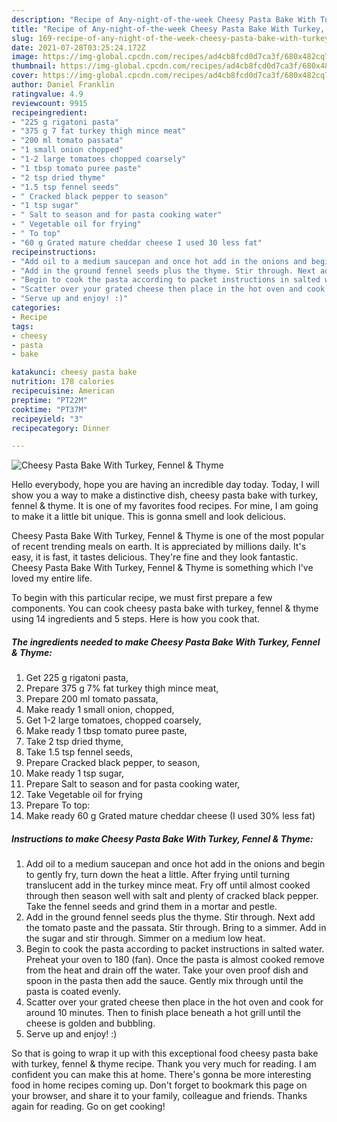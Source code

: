 ```yaml
---
description: "Recipe of Any-night-of-the-week Cheesy Pasta Bake With Turkey, Fennel &amp;amp; Thyme"
title: "Recipe of Any-night-of-the-week Cheesy Pasta Bake With Turkey, Fennel &amp;amp; Thyme"
slug: 169-recipe-of-any-night-of-the-week-cheesy-pasta-bake-with-turkey-fennel-and-amp-thyme
date: 2021-07-28T03:25:24.172Z
image: https://img-global.cpcdn.com/recipes/ad4cb8fcd0d7ca3f/680x482cq70/cheesy-pasta-bake-with-turkey-fennel-thyme-recipe-main-photo.jpg
thumbnail: https://img-global.cpcdn.com/recipes/ad4cb8fcd0d7ca3f/680x482cq70/cheesy-pasta-bake-with-turkey-fennel-thyme-recipe-main-photo.jpg
cover: https://img-global.cpcdn.com/recipes/ad4cb8fcd0d7ca3f/680x482cq70/cheesy-pasta-bake-with-turkey-fennel-thyme-recipe-main-photo.jpg
author: Daniel Franklin
ratingvalue: 4.9
reviewcount: 9915
recipeingredient:
- "225 g rigatoni pasta"
- "375 g 7 fat turkey thigh mince meat"
- "200 ml tomato passata"
- "1 small onion chopped"
- "1-2 large tomatoes chopped coarsely"
- "1 tbsp tomato puree paste"
- "2 tsp dried thyme"
- "1.5 tsp fennel seeds"
- " Cracked black pepper to season"
- "1 tsp sugar"
- " Salt to season and for pasta cooking water"
- " Vegetable oil for frying"
- " To top"
- "60 g Grated mature cheddar cheese I used 30 less fat"
recipeinstructions:
- "Add oil to a medium saucepan and once hot add in the onions and begin to gently fry, turn down the heat a little. After frying until turning translucent add in the turkey mince meat. Fry off until almost cooked through then season well with salt and plenty of cracked black pepper. Take the fennel seeds and grind them in a mortar and pestle."
- "Add in the ground fennel seeds plus the thyme. Stir through. Next add the tomato paste and the passata. Stir through. Bring to a simmer. Add in the sugar and stir through. Simmer on a medium low heat."
- "Begin to cook the pasta according to packet instructions in salted water. Preheat your oven to 180 (fan). Once the pasta is almost cooked remove from the heat and drain off the water. Take your oven proof dish and spoon in the pasta then add the sauce. Gently mix through until the pasta is coated evenly."
- "Scatter over your grated cheese then place in the hot oven and cook for around 10 minutes. Then to finish place beneath a hot grill until the cheese is golden and bubbling."
- "Serve up and enjoy! :)"
categories:
- Recipe
tags:
- cheesy
- pasta
- bake

katakunci: cheesy pasta bake 
nutrition: 178 calories
recipecuisine: American
preptime: "PT22M"
cooktime: "PT37M"
recipeyield: "3"
recipecategory: Dinner

---
```



![Cheesy Pasta Bake With Turkey, Fennel &amp; Thyme](https://img-global.cpcdn.com/recipes/ad4cb8fcd0d7ca3f/680x482cq70/cheesy-pasta-bake-with-turkey-fennel-thyme-recipe-main-photo.jpg)

Hello everybody, hope you are having an incredible day today. Today, I will show you a way to make a distinctive dish, cheesy pasta bake with turkey, fennel &amp; thyme. It is one of my favorites food recipes. For mine, I am going to make it a little bit unique. This is gonna smell and look delicious.



Cheesy Pasta Bake With Turkey, Fennel &amp; Thyme is one of the most popular of recent trending meals on earth. It is appreciated by millions daily. It's easy, it is fast, it tastes delicious. They're fine and they look fantastic. Cheesy Pasta Bake With Turkey, Fennel &amp; Thyme is something which I've loved my entire life.


To begin with this particular recipe, we must first prepare a few components. You can cook cheesy pasta bake with turkey, fennel &amp; thyme using 14 ingredients and 5 steps. Here is how you cook that.

<!--inarticleads1-->

##### The ingredients needed to make Cheesy Pasta Bake With Turkey, Fennel &amp; Thyme:

1. Get 225 g rigatoni pasta,
1. Prepare 375 g 7% fat turkey thigh mince meat,
1. Prepare 200 ml tomato passata,
1. Make ready 1 small onion, chopped,
1. Get 1-2 large tomatoes, chopped coarsely,
1. Make ready 1 tbsp tomato puree paste,
1. Take 2 tsp dried thyme,
1. Take 1.5 tsp fennel seeds,
1. Prepare  Cracked black pepper, to season,
1. Make ready 1 tsp sugar,
1. Prepare  Salt to season and for pasta cooking water,
1. Take  Vegetable oil for frying
1. Prepare  To top:
1. Make ready 60 g Grated mature cheddar cheese (I used 30% less fat)




<!--inarticleads2-->

##### Instructions to make Cheesy Pasta Bake With Turkey, Fennel &amp; Thyme:

1. Add oil to a medium saucepan and once hot add in the onions and begin to gently fry, turn down the heat a little. After frying until turning translucent add in the turkey mince meat. Fry off until almost cooked through then season well with salt and plenty of cracked black pepper. Take the fennel seeds and grind them in a mortar and pestle.
1. Add in the ground fennel seeds plus the thyme. Stir through. Next add the tomato paste and the passata. Stir through. Bring to a simmer. Add in the sugar and stir through. Simmer on a medium low heat.
1. Begin to cook the pasta according to packet instructions in salted water. Preheat your oven to 180 (fan). Once the pasta is almost cooked remove from the heat and drain off the water. Take your oven proof dish and spoon in the pasta then add the sauce. Gently mix through until the pasta is coated evenly.
1. Scatter over your grated cheese then place in the hot oven and cook for around 10 minutes. Then to finish place beneath a hot grill until the cheese is golden and bubbling.
1. Serve up and enjoy! :)




So that is going to wrap it up with this exceptional food cheesy pasta bake with turkey, fennel &amp; thyme recipe. Thank you very much for reading. I am confident you can make this at home. There's gonna be more interesting food in home recipes coming up. Don't forget to bookmark this page on your browser, and share it to your family, colleague and friends. Thanks again for reading. Go on get cooking!

